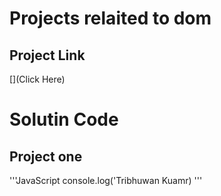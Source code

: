 # Projects relaited to dom

## Project Link

[](Click Here)

# Solutin Code

## Project one

'''JavaScript
console.log('Tribhuwan Kuamr)
'''
